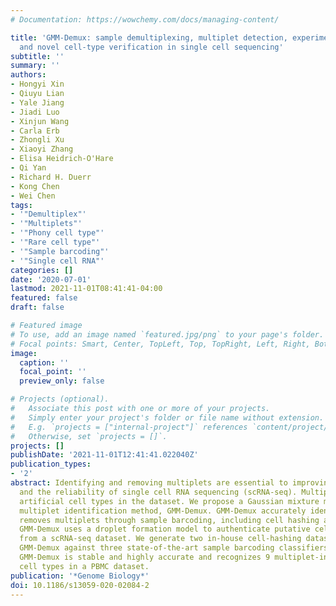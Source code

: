 ```yaml
---
# Documentation: https://wowchemy.com/docs/managing-content/

title: 'GMM-Demux: sample demultiplexing, multiplet detection, experiment planning,
  and novel cell-type verification in single cell sequencing'
subtitle: ''
summary: ''
authors:
- Hongyi Xin
- Qiuyu Lian
- Yale Jiang
- Jiadi Luo
- Xinjun Wang
- Carla Erb
- Zhongli Xu
- Xiaoyi Zhang
- Elisa Heidrich-O'Hare
- Qi Yan
- Richard H. Duerr
- Kong Chen
- Wei Chen
tags:
- '"Demultiplex"'
- '"Multiplets"'
- '"Phony cell type"'
- '"Rare cell type"'
- '"Sample barcoding"'
- '"Single cell RNA"'
categories: []
date: '2020-07-01'
lastmod: 2021-11-01T08:41:41-04:00
featured: false
draft: false

# Featured image
# To use, add an image named `featured.jpg/png` to your page's folder.
# Focal points: Smart, Center, TopLeft, Top, TopRight, Left, Right, BottomLeft, Bottom, BottomRight.
image:
  caption: ''
  focal_point: ''
  preview_only: false

# Projects (optional).
#   Associate this post with one or more of your projects.
#   Simply enter your project's folder or file name without extension.
#   E.g. `projects = ["internal-project"]` references `content/project/deep-learning/index.md`.
#   Otherwise, set `projects = []`.
projects: []
publishDate: '2021-11-01T12:41:41.022040Z'
publication_types:
- '2'
abstract: Identifying and removing multiplets are essential to improving the scalability
  and the reliability of single cell RNA sequencing (scRNA-seq). Multiplets create
  artificial cell types in the dataset. We propose a Gaussian mixture model-based
  multiplet identification method, GMM-Demux. GMM-Demux accurately identifies and
  removes multiplets through sample barcoding, including cell hashing and MULTI-seq.
  GMM-Demux uses a droplet formation model to authenticate putative cell types discovered
  from a scRNA-seq dataset. We generate two in-house cell-hashing datasets and compared
  GMM-Demux against three state-of-the-art sample barcoding classifiers. We show that
  GMM-Demux is stable and highly accurate and recognizes 9 multiplet-induced fake
  cell types in a PBMC dataset.
publication: '*Genome Biology*'
doi: 10.1186/s13059-020-02084-2
---
```

